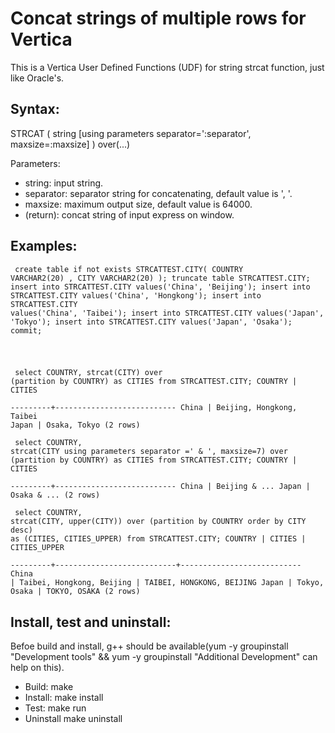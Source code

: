 <html lang="zn_CN"> <head> <meta charset='utf-8'> <title>Concat strings of multiple rows for Vertica</title> </head> <body>

Concat strings of multiple rows for Vertica
==========
This is a Vertica User Defined Functions (UDF) for string strcat function, just like Oracle's.

Syntax:
----------

STRCAT ( string [using parameters separator=':separator', maxsize=:maxsize] ) over(...)

Parameters:

 * string: input string.
 * separator: separator string for concatenating, default value is ', '.
 * maxsize: maximum output size, default value is 64000. 
 * (return): concat string of input express on window. 

Examples:
----------

<code><pre>
	create table if not exists STRCATTEST.CITY(
	  COUNTRY VARCHAR2(20)
	  , CITY VARCHAR2(20)
	);
	truncate table STRCATTEST.CITY;
	insert into STRCATTEST.CITY values('China', 'Beijing');
	insert into STRCATTEST.CITY values('China', 'Hongkong');
	insert into STRCATTEST.CITY values('China', 'Taibei');
	insert into STRCATTEST.CITY values('Japan', 'Tokyo');
	insert into STRCATTEST.CITY values('Japan', 'Osaka');
	commit;

</code></pre>
<code><pre>
	select COUNTRY, strcat(CITY) over (partition by COUNTRY) as CITIES from STRCATTEST.CITY;
         COUNTRY |          CITIES           
        ---------+---------------------------
         China   | Beijing, Hongkong, Taibei
         Japan   | Osaka, Tokyo
        (2 rows)
</code></pre>
<code><pre>
	select COUNTRY, strcat(CITY using parameters separator =' & ', maxsize=7) over (partition by COUNTRY) as CITIES from STRCATTEST.CITY;
         COUNTRY |          CITIES           
        ---------+---------------------------
         China   | Beijing & ...
         Japan   | Osaka & ...
        (2 rows)
</code></pre>
<code><pre>
	select COUNTRY, strcat(CITY, upper(CITY)) over (partition by COUNTRY order by CITY desc) as (CITIES, CITIES_UPPER) from STRCATTEST.CITY;
         COUNTRY |          CITIES           |       CITIES_UPPER        
        ---------+---------------------------+---------------------------
         China   | Taibei, Hongkong, Beijing | TAIBEI, HONGKONG, BEIJING
         Japan   | Tokyo, Osaka              | TOKYO, OSAKA
        (2 rows)
</code></pre>


Install, test and uninstall:
----------
Befoe build and install, g++ should be available(yum -y groupinstall "Development tools" && yum -y groupinstall "Additional Development" can help on this).

 * Build: make
 * Install: make install
 * Test: make run
 * Uninstall make uninstall

</body> </html>



